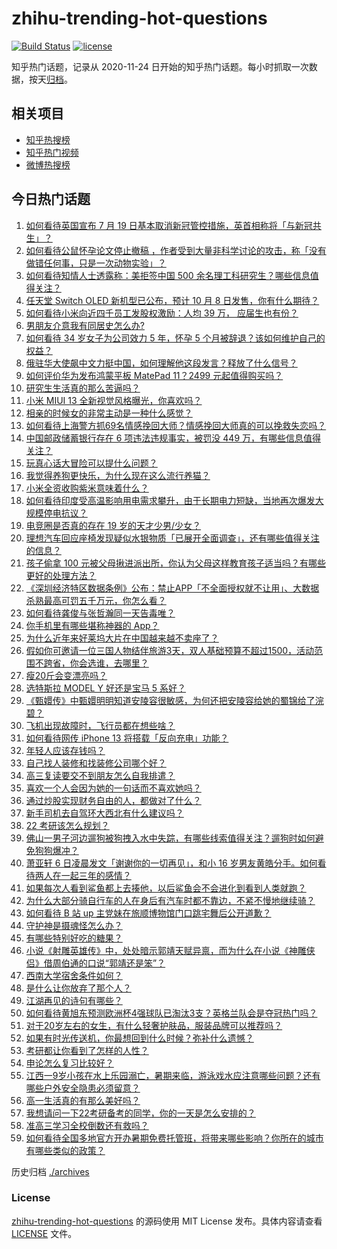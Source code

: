 # zhihu-trending-hot-questions

[![Build Status](https://github.com/justjavac/zhihu-trending-hot-questions/workflows/ci/badge.svg?branch=master)](https://github.com/justjavac/zhihu-trending-hot-questions/actions)
[![license](https://img.shields.io/github/license/justjavac/zhihu-trending-hot-questions)](https://github.com/justjavac/zhihu-trending-hot-questions/blob/master/LICENSE)

知乎热门话题，记录从 2020-11-24 日开始的知乎热门话题。每小时抓取一次数据，按天[归档](./archives)。

## 相关项目

- [知乎热搜榜](https://github.com/justjavac/zhihu-trending-top-search)
- [知乎热门视频](https://github.com/justjavac/zhihu-trending-hot-video)
- [微博热搜榜](https://github.com/justjavac/weibo-trending-hot-search)

## 今日热门话题

<!-- BEGIN -->
<!-- 最后更新时间 Wed Jul 07 2021 02:01:37 GMT+0800 (China Standard Time) -->

1. [如何看待英国宣布 7 月 19
   日基本取消新冠管控措施，英首相称将「与新冠共生」？](https://www.zhihu.com/question/470344047)
2. [如何看待公鼠怀孕论文停止撤稿
   ，作者受到大量非科学讨论的攻击，称「没有做错任何事，只是一次动物实验」？](https://www.zhihu.com/question/470229957)
3. [如何看待知情人士透露称：美拒签中国 500
   余名理工科研究生？哪些信息值得关注？](https://www.zhihu.com/question/470412737)
4. [任天堂 Switch OLED 新机型已公布，预计 10 月 8
   日发售，你有什么期待？](https://www.zhihu.com/question/470508101)
5. [如何看待小米向近四千员工发股权激励：人均 39 万，
   应届生也有份？](https://www.zhihu.com/question/469594067)
6. [男朋友介意我有同居史怎么办?](https://www.zhihu.com/question/465458023)
7. [如何看待 34 岁女子为公司效力 5 年，怀孕 5
   个月被辞退？该如何维护自己的权益？](https://www.zhihu.com/question/470346433)
8. [俄驻华大使飙中文力挺中国，如何理解他这段发言？释放了什么信号？](https://www.zhihu.com/question/470377945)
9. [如何评价华为发布鸿蒙平板 MatePad 11？2499
   元起值得购买吗？](https://www.zhihu.com/question/470432841)
10. [研究生生活真的那么苦逼吗？](https://www.zhihu.com/question/379267365)
11. [小米 MIUI 13 全新视觉风格曝光，你喜欢吗？](https://www.zhihu.com/question/466812715)
12. [相亲的时候女的非常主动是一种什么感觉？](https://www.zhihu.com/question/266053826)
13. [如何看待上海警方抓69名情感挽回大师？情感挽回大师真的可以挽救失恋吗？](https://www.zhihu.com/question/470420822)
14. [中国邮政储蓄银行存在 6 项违法违规事实，被罚没 449
    万，有哪些信息值得关注？](https://www.zhihu.com/question/470180715)
15. [玩真心话大冒险可以提什么问题？](https://www.zhihu.com/question/294716319)
16. [我觉得养狗更快乐，为什么现在这么流行养猫？](https://www.zhihu.com/question/460463800)
17. [小米全资收购紫米意味着什么？](https://www.zhihu.com/question/470091421)
18. [如何看待印度受高温影响用电需求攀升，由于长期电力短缺，当地再次爆发大规模停电抗议？](https://www.zhihu.com/question/469940844)
19. [电竞圈是否真的存在 19 岁的天才少男/少女？](https://www.zhihu.com/question/468717638)
20. [理想汽车回应座椅发现疑似水银物质「已展开全面调查」，还有哪些值得关注的信息？](https://www.zhihu.com/question/470160887)
21. [孩子偷拿 100
    元被父母揪进派出所，你认为父母这样教育孩子适当吗？有哪些更好的处理方法？](https://www.zhihu.com/question/470336455)
22. [《深圳经济特区数据条例》公布：禁止APP「不全面授权就不让用」、大数据杀熟最高可罚五千万元，你怎么看？](https://www.zhihu.com/question/470388378)
23. [如何看待龚俊与张哲瀚同一天告毒唯？](https://www.zhihu.com/question/470431847)
24. [你手机里有哪些堪称神器的 App？](https://www.zhihu.com/question/52060765)
25. [为什么近年来好莱坞大片在中国越来越不卖座了？](https://www.zhihu.com/question/268982964)
26. [假如你可邀请一位三国人物结伴旅游3天，双人基础预算不超过1500，活动范围不跨省，你会选谁，去哪里？](https://www.zhihu.com/question/470158957)
27. [瘦20斤会变漂亮吗？](https://www.zhihu.com/question/392591592)
28. [选特斯拉 MODEL Y 好还是宝马 5 系好？](https://www.zhihu.com/question/398893012)
29. [《甄嬛传》中甄嬛明明知道安陵容很敏感，为何还把安陵容给她的蜀锦给了浣碧？](https://www.zhihu.com/question/325114276)
30. [飞机出现故障时，飞行员都在想些啥？](https://www.zhihu.com/question/321094762)
31. [如何看待网传 iPhone 13 将搭载「反向充电」功能？](https://www.zhihu.com/question/470137767)
32. [年轻人应该存钱吗？](https://www.zhihu.com/question/469208385)
33. [自己找人装修和找装修公司哪个好？](https://www.zhihu.com/question/342779357)
34. [高三复读要交不到朋友怎么自我排遣？](https://www.zhihu.com/question/468584176)
35. [喜欢一个人会因为她的一句话而不喜欢她吗？](https://www.zhihu.com/question/410747789)
36. [通过炒股实现财务自由的人，都做对了什么？](https://www.zhihu.com/question/463163458)
37. [新手司机去自驾环大西北有什么建议吗？](https://www.zhihu.com/question/467242045)
38. [22 考研该怎么规划？](https://www.zhihu.com/question/394099769)
39. [佛山一男子河边遛狗被狗拽入水中失踪，有哪些线索值得关注？遛狗时如何避免狗狗爆冲？](https://www.zhihu.com/question/470186017)
40. [萧亚轩 6 日凌晨发文「谢谢你的一切再见」，和小 16
    岁男友黄皓分手。如何看待两人在一起三年的感情？](https://www.zhihu.com/question/470346487)
41. [如果每次人看到鲨鱼都上去揍他，以后鲨鱼会不会进化到看到人类就跑？](https://www.zhihu.com/question/469388304)
42. [为什么大部分骑自行车的人在身后有汽车时都不靠边，不紧不慢地继续骑？](https://www.zhihu.com/question/348195449)
43. [如何看待 B 站 up 主党妹在旅顺博物馆门口跳宅舞后公开道歉？](https://www.zhihu.com/question/469738970)
44. [守护神是摄魂怪怎么办？](https://www.zhihu.com/question/467796681)
45. [有哪些特别好吃的糖果？](https://www.zhihu.com/question/22631051)
46. [小说《射雕英雄传》中，处处暗示郭靖天赋异禀，而为什么在小说《神雕侠侣》借周伯通的口说“郭靖还是笨”？](https://www.zhihu.com/question/469671460)
47. [西南大学宿舍条件如何？](https://www.zhihu.com/question/46336332)
48. [是什么让你放弃了那个人？](https://www.zhihu.com/question/466005898)
49. [江湖再见的诗句有哪些？](https://www.zhihu.com/question/463456251)
50. [如何看待黄旭东预测欧洲杯4强球队已淘汰3支？英格兰队会是夺冠热门吗？](https://www.zhihu.com/question/470180410)
51. [对于20岁左右的女生，有什么轻奢护肤品，服装品牌可以推荐吗？](https://www.zhihu.com/question/26749750)
52. [如果有时光传送机，你最想回到什么时候？弥补什么遗憾？](https://www.zhihu.com/question/468426099)
53. [考研都让你看到了怎样的人性？](https://www.zhihu.com/question/348014746)
54. [申论怎么复习比较好？](https://www.zhihu.com/question/364463392)
55. [江西一9岁小孩在水上乐园溺亡，暑期来临，游泳戏水应注意哪些问题？还有哪些户外安全隐患必须留意？](https://www.zhihu.com/question/470102221)
56. [高一生活真的有那么美好吗？](https://www.zhihu.com/question/412925978)
57. [我想请问一下22考研备考的同学，你的一天是怎么安排的？](https://www.zhihu.com/question/469051601)
58. [准高三学习全校倒数还有救吗？](https://www.zhihu.com/question/469983391)
59. [如何看待全国多地官方开办暑期免费托管班，将带来哪些影响？你所在的城市有哪些类似的政策？](https://www.zhihu.com/question/469495664)

<!-- END -->

历史归档 [./archives](./archives)

### License

[zhihu-trending-hot-questions](https://github.com/justjavac/zhihu-trending-hot-questions)
的源码使用 MIT License 发布。具体内容请查看 [LICENSE](./LICENSE) 文件。
